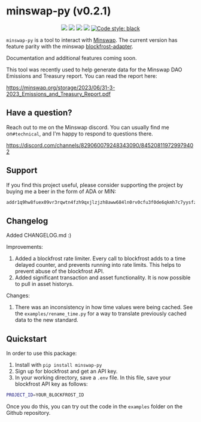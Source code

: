 # minswap-py (v0.2.1)
<p align="center">
    <img src="https://img.shields.io/pypi/status/minswap-py?style=flat-square" />
    <img src="https://img.shields.io/pypi/dm/minswap-py?style=flat-square" />
    <img src="https://img.shields.io/pypi/l/minswap-py?style=flat-square"/>
    <img src="https://img.shields.io/pypi/v/minswap-py?style=flat-square"/>
    <a href="https://github.com/psf/black"><img alt="Code style: black" src="https://img.shields.io/badge/code%20style-black-000000.svg"></a>
</p>

`minswap-py` is a tool to interact with [Minswap](https://minswap.org/).  The current version has feature parity with the minswap [blockfrost-adapter](https://github.com/minswap/blockfrost-adapter).

Documentation and additional features coming soon.

This tool was recently used to help generate data for the Minswap DAO Emissions and
Treasury report. You can read the report here:

https://minswap.org/storage/2023/06/31-3-2023_Emissions_and_Treasury_Report.pdf

## Have a question?

Reach out to me on the Minswap discord. You can usually find me on`#technical`, and I'm happy to respond to questions there.

https://discord.com/channels/829060079248343090/845208119729979402

## Support

If you find this project useful, please consider supporting the project by buying me a
beer in the form of ADA or MIN:

```bash
addr1q9hw8fuex09vr3rqwtn4fzh9qxjlzjzh8aww684ln0rv0cfu3f0de6qkmh7c7yysfz808978wwe6ll30wu8l3cgvgdjqa7egnl
```

## Changelog

Added CHANGELOG.md :)

Improvements:
1. Added a blockfrost rate limiter. Every call to blockfrost adds to a time delayed counter, and prevents running into rate limits. This helps to prevent abuse of the blockfrost API.
2. Added significant transaction and asset functionality. It is now possible to pull in asset historys.

Changes:
1. There was an inconsistency in how time values were being cached. See the `examples/rename_time.py` for a way to translate previously cached data to the new standard.

## Quickstart

In order to use this package:
1. Install with `pip install minswap-py`
2. Sign up for blockfrost and get an API key.
3. In your working directory, save a `.env` file. In this file, save your blockfrost API key as follows:
```bash
PROJECT_ID=YOUR_BLOCKFROST_ID
```

Once you do this, you can try out the code in the `examples` folder on the Github repository.
